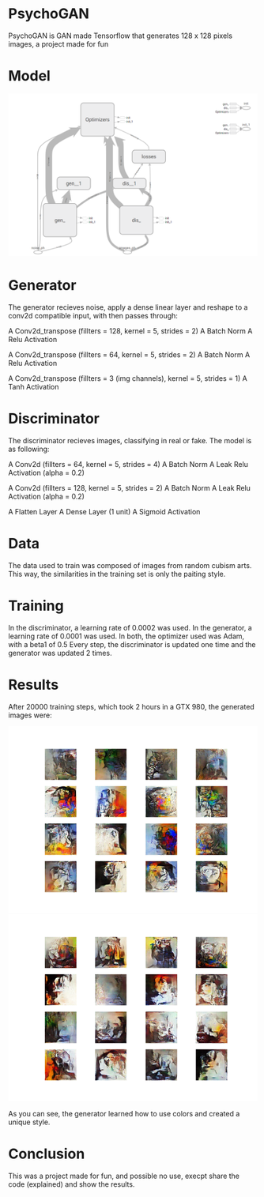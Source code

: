 # PsychoGAN

PsychoGAN is GAN made Tensorflow that generates 128 x 128 pixels images, a project made for fun


# Model

<img src="secundary/tensorboard_model.PNG" >


# Generator

The generator recieves noise, apply a dense linear layer and reshape to a conv2d compatible input, with then passes through:

A Conv2d_transpose (fillters = 128, kernel = 5, strides = 2)
A Batch Norm
A Relu Activation

A Conv2d_transpose (fillters = 64, kernel = 5, strides = 2)
A Batch Norm
A Relu Activation

A Conv2d_transpose (fillters = 3 (img channels), kernel = 5, strides = 1)
A Tanh Activation


# Discriminator

The discriminator recieves images, classifying in real or fake. The model is as following:

A Conv2d (fillters = 64, kernel = 5, strides = 4)
A Batch Norm
A Leak Relu Activation (alpha = 0.2)

A Conv2d (fillters = 128, kernel = 5, strides = 2)
A Batch Norm
A Leak Relu Activation (alpha = 0.2)

A Flatten Layer
A Dense Layer (1 unit)
A Sigmoid Activation


# Data

The data used to train was composed of images from random cubism arts. This way, the similarities in the training set is only the paiting style.


# Training

In the discriminator, a learning rate of 0.0002 was used.
In the generator, a learning rate of 0.0001 was used.
In both, the optimizer used was Adam, with a beta1 of 0.5
Every step, the discriminator is updated one time and the generator was updated 2 times.


# Results

After 20000 training steps, which took 2 hours in a GTX 980, the generated images were:

<img src="secundary/gen_1.png" >
<img src="secundary/gen_2.png" >

As you can see, the generator learned how to use colors and created a unique style.


# Conclusion

This was a project made for fun, and possible no use, execpt share the code (explained) and show the results.


















